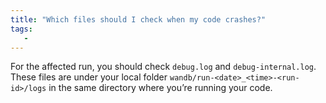 ```yaml
---
title: "Which files should I check when my code crashes?"
tags:
   - 
---
```


For the affected run, you should check `debug.log` and `debug-internal.log`. These files are under your local folder `wandb/run-<date>_<time>-<run-id>/logs` in the same directory where you’re running your code.